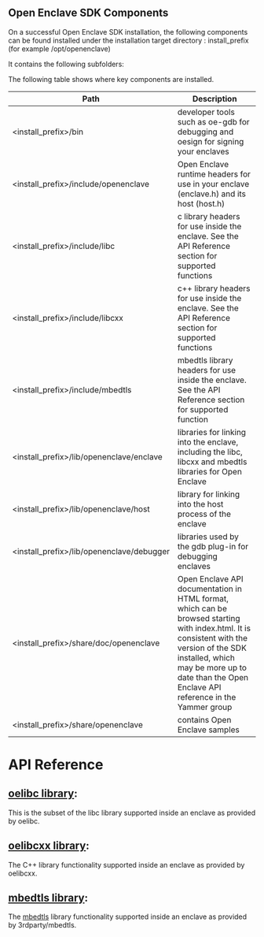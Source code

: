 
## Open Enclave SDK Components

On a successful Open Enclave SDK installation, the following components can be found installed under the installation target directory
: install_prefix (for example /opt/openenclave)

It contains the following subfolders:

The following table shows where key components are installed.

| Path                                     | Description                     |
|------------------------------------------|---------------------------------|
| <install_prefix>/bin                     | developer tools such as oe-gdb for debugging and oesign for signing your enclaves |
| <install_prefix>/include/openenclave     | Open Enclave runtime headers for use in your enclave (enclave.h) and its host (host.h)                        |
| <install_prefix>/include/libc            | c library headers for use inside the enclave. See the API Reference section for supported functions|
| <install_prefix>/include/libcxx          | c++ library headers for use inside the enclave. See the API Reference section for supported functions|
| <install_prefix>/include/mbedtls         | mbedtls library headers for use inside the enclave. See the API Reference section for supported function|
| <install_prefix>/lib/openenclave/enclave | libraries for linking into the enclave, including the libc, libcxx and mbedtls libraries for Open Enclave|
| <install_prefix>/lib/openenclave/host    | library for linking into the host process of the enclave|
| <install_prefix>/lib/openenclave/debugger| libraries used by the gdb plug-in for debugging enclaves|
| <install_prefix>/share/doc/openenclave   | Open Enclave API documentation in HTML format, which can be browsed starting with index.html. It is consistent with the version of the SDK installed, which may be more up to date than the Open Enclave API reference in the Yammer group                   |
| <install_prefix>/share/openenclave       | contains Open Enclave samples|

# API Reference
## [oelibc library](../LibcSupport.md): 
   This is the subset of the libc library supported inside an enclave as provided by oelibc.
## [oelibcxx library](../LibcxxSupport.md): 
   The C++ library functionality supported inside an enclave as provided by oelibcxx.
## [mbedtls library](../MbedtlsSupport.md): 
   The [mbedtls](https://tls.mbed.org/) library functionality supported inside an enclave as provided by 3rdparty/mbedtls.
